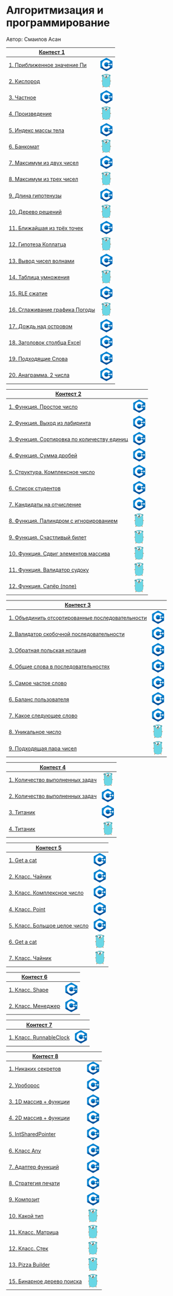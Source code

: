 # Алгоритмизация и программирование

Автор: Смаилов Асан

|[Контест 1](https://contest.yandex.ru/contest/52142/problems/) |  |
| --- | :-: |
| [1. Приближенное значение Пи](./contest_01/01/1.cpp) | ![](./img/cpp.png) |
| [2. Кислород](./contest_01/02/2.go) |  ![](./img/go.png) |
| [3. Частное](./contest_01/03/3.cpp) | ![](./img/cpp.png) |
| [4. Произведение](./contest_01/04/4.go) | ![](./img/go.png) |
| [5. Индекс массы тела](./contest_01/05/5.cpp) |  ![](./img/cpp.png) |
| [6. Банкомат](./contest_01/06/6.go) | ![](./img/go.png) |
| [7. Максимум из двух чисел](./contest_01/07/7.cpp) |  ![](./img/cpp.png) |
| [8. Максимум из трех чисел](./contest_01/08/8.go) | ![](./img/go.png) |
| [9. Длина гипотенузы](./contest_01/09/9.cpp) |  ![](./img/cpp.png) |
| [10. Дерево решений](./contest_01/10/10.go) | ![](./img/go.png) |
| [11. Ближайшая из трёх точек](./contest_01/11/11.cpp) |  ![](./img/cpp.png) |
| [12. Гипотеза Коллатца](./contest_01/12/12.go) | ![](./img/go.png) |
| [13. Вывод чисел волнами](./contest_01/13/13.cpp) |  ![](./img/cpp.png) |
| [14. Таблица умножения](./contest_01/14/14.go) | ![](./img/go.png) |
| [15. RLE сжатие](./contest_01/15/15.cpp) |  ![](./img/cpp.png) |
| [16. Сглаживание графика Погоды](./contest_01/16/16.go) | ![](./img/go.png) |
| [17. Дождь над островом](./contest_01/17/17.cpp) |  ![](./img/cpp.png) |
| [18. Заголовок столбца Excel](./contest_01/18/18.cpp) | ![](./img/cpp.png) |
| [19. Подходящие Слова](./contest_01/19/19.cpp) |  ![](./img/cpp.png) |
| [20. Анаграмма. 2 числа](./contest_01/20/20.cpp) | ![](./img/cpp.png) |

|[Контест 2](https://contest.yandex.ru/contest/52676/problems/) |  |
| --- | :-: |
| [1. Функция. Простое число](./contest_02/01/1.cpp) | ![](./img/cpp.png) |
| [2. Функция. Выход из лабиринта](./contest_02/02/2.cpp) |  ![](./img/cpp.png) |
| [3. Функция. Сортировка по количеству единиц](./contest_02/03/3.cpp) | ![](./img/cpp.png) |
| [4. Функция. Сумма дробей](./contest_02/04/4.cpp) | ![](./img/cpp.png) |
| [5. Структура. Комплексное число](./contest_02/05/5.cpp) | ![](./img/cpp.png) |
| [6. Список студентов](./contest_02/06/6.cpp) | ![](./img/cpp.png) |
| [7. Кандидаты на отчисление](./contest_02/07/7.cpp) | ![](./img/cpp.png) |
| [8. Функция. Палиндром с игнорированием](./contest_02/08/8.go) | ![](./img/go.png) |
| [9. Функция. Счастливый билет](./contest_02/09/9.go) | ![](./img/go.png) |
| [10. Функция. Сдвиг элементов массива](./contest_02/10/10.go) | ![](./img/go.png) |
| [11. Функция. Валидатор судоку](./contest_02/11/11.go) | ![](./img/go.png) |
| [12. Функция. Сапёр (поле)](./contest_02/12/12.go) | ![](./img/go.png) |

|[Контест 3](https://contest.yandex.ru/contest/53504/problems/) |  |
| --- | :-: |
| [1. Объединить отсортированные последовательности](./contest_03/01/1.cpp) | ![](./img/cpp.png) |
| [2. Валидатор скобочной последовательности](./contest_03/02/2.cpp) |  ![](./img/cpp.png) |
| [3. Обратная польская нотация](./contest_03/03/3.cpp) | ![](./img/cpp.png) |
| [4. Общие слова в последовательностях](./contest_03/04/4.cpp) | ![](./img/cpp.png) |
| [5. Самое частое слово](./contest_03/05/5.cpp) | ![](./img/cpp.png) |
| [6. Баланс пользователя](./contest_03/06/6.cpp) | ![](./img/cpp.png) |
| [7. Какое следующее слово](./contest_03/07/7.cpp) | ![](./img/cpp.png) |
| [8. Уникальное число](./contest_03/08/8.go) | ![](./img/go.png) |
| [9. Подходящая пара чисел](./contest_03/09/9.go) | ![](./img/go.png) |

|[Контест 4](https://contest.yandex.ru/contest/54625/problems/) |  |
| --- | :-: |
| [1. Количество выполненных задач](./contest_04/01/1.go) | ![](./img/go.png) |
| [2. Количество выполненных задач](./contest_04/02/2.cpp) |  ![](./img/cpp.png) |
| [3. Титаник](./contest_04/03/3.cpp) | ![](./img/cpp.png) |
| [4. Титаник](./contest_04/04/4.go) | ![](./img/go.png) |

|[Контест 5](https://contest.yandex.ru/contest/55465/problems/) |  |
| --- | :-: |
| [1. Get a cat](./contest_05/01/1.cpp) | ![](./img/cpp.png) |
| [2. Класс. Чайник](./contest_05/02/2.cpp) |  ![](./img/cpp.png) |
| [3. Класс. Комплексное число](./contest_05/03/3.cpp) | ![](./img/cpp.png) |
| [4. Класс. Point](./contest_05/04/4.cpp) | ![](./img/cpp.png) |
| [5. Класс. Большое целое число](./contest_05/05/5.cpp) | ![](./img/cpp.png) |
| [6. Get a cat](./contest_05/06/6.go) | ![](./img/go.png) |
| [7. Класс. Чайник](./contest_05/07/7.go) | ![](./img/go.png) |

|[Контест 6](https://contest.yandex.ru/contest/55918/problems/) |  |
| --- | :-: |
| [1. Класс. Shape](./contest_06/01/1.cpp) | ![](./img/cpp.png) |
| [2. Класс. Менеджер](./contest_06/02/2.cpp) |  ![](./img/cpp.png) |

|[Контест 7](https://contest.yandex.ru/contest/56824/problems/) |  |
| --- | :-: |
| [1. Класс. RunnableСlock](./contest_07/01/1.cpp) | ![](./img/cpp.png) |

|[Контест 8](https://contest.yandex.ru/contest/57296/problems/) |  |
| --- | :-: |
| [1. Никаких секретов](./contest_08/01/1.cpp) | ![](./img/cpp.png) |
| [2. Уроборос](./contest_08/02/2.cpp) |  ![](./img/cpp.png) |
| [3. 1D массив + функции](./contest_08/03/3.cpp) | ![](./img/cpp.png) |
| [4. 2D массив + функции](./contest_08/04/4.cpp) | ![](./img/cpp.png) |
| [5. IntSharedPointer](./contest_08/05/5.cpp) | ![](./img/cpp.png) |
| [6. Класс Any](./contest_08/06/6.cpp) | ![](./img/cpp.png) |
| [7. Адаптер функций](./contest_08/07/7.cpp) |  ![](./img/cpp.png) |
| [8. Стратегия печати](./contest_08/08/8.cpp) | ![](./img/cpp.png) |
| [9. Композит](./contest_08/09/9.cpp) |  ![](./img/cpp.png) |
| [10. Какой тип](./contest_08/10/10.go) | ![](./img/go.png) |
| [11. Класс. Матрица](./contest_08/11/11.go) | ![](./img/go.png) |
| [12. Класс. Стек](./contest_08/12/12.go) | ![](./img/go.png) |
| [13. Pizza Builder](./contest_08/13/13.go) |  ![](./img/go.png) |
| [15. Бинарное дерево поиска](./contest_08/15/15.go) |  ![](./img/go.png) |
